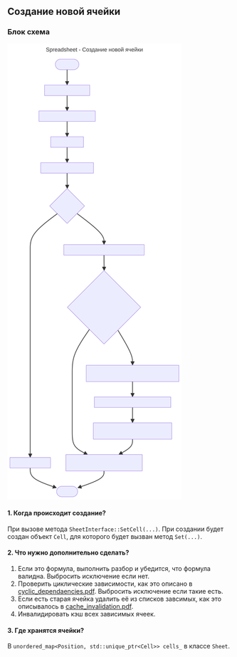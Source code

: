 ## Создание новой ячейки

### Блок схема
![](img/new_cell.svg)

#### 1. Когда происходит создание?
При вызове метода `SheetInterface::SetCell(...)`. При создании будет создан объект `Cell`, для которого будет вызван метод `Set(...)`.

#### 2. Что нужно дополнительно сделать?
1. Если это формула, выполнить разбор и убедится, что формула валидна. Выбросить исключение если нет.
2. Проверить циклические зависимости, как это описано в [cyclic_dependaencies.pdf](cyclic_dependеncies.pdf). Выбросить исключение если такие есть.
3. Если есть старая ячейка удалить её из списков завсимых, как это описывалось в [cache_invalidation.pdf](cache_invalidation.pdf).
4. Инвалидировать кэш всех зависимых ячеек.

#### 3. Где хранятся ячейки?
В `unordered_map<Position, std::unique_ptr<Cell>> cells_` в классе `Sheet`.